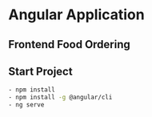 # Angular Application
## Frontend Food Ordering 

## Start Project 
```bash
- npm install
- npm install -g @angular/cli
- ng serve
```
<!-- ## Application View Web
### Home
![Alt text](front-end/public/home.png)

### Foods
![Alt text](front-end/public/foods.png)
### Food
![Alt text](front-end/public/food.png)
### Cart
![Alt text](front-end/public/cart.png)
### Login
![Alt text](front-end/public/login.png)
### Register
![Alt text](front-end/public/register.png)

## Application View Mobile
### Mobile
![Alt text](public/mobile.png) -->
